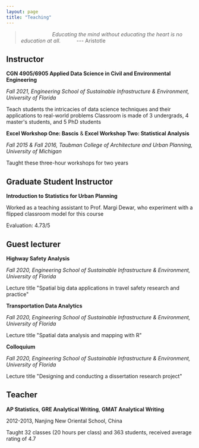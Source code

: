 ```yaml
---
layout: page
title: "Teaching"
---
```


> &ensp;&ensp;&ensp;&ensp;&ensp;&ensp;&ensp;&ensp;&ensp;&ensp;&ensp;&ensp;*Educating the mind without educating the heart 
> is no education at all.* &ensp;&ensp;&ensp;&ensp;&ensp;          --- Aristotle

## Instructor

**CGN 4905/6905 Applied Data Science in Civil and Environmental Engineering**

*Fall 2021, Engineering School of Sustainable Infrastructure & Environment, University of Florida*

Teach students the intricacies of data science techniques and their applications to real-world problems
Classroom is made of 3 undergrads, 4 master's students, and 5 PhD students

**Excel Workshop One: Bascis** & **Excel Workshop Two: Statistical Analysis**

*Fall 2015 & Fall 2016, Taubman College of Architecture and Urban Planning, University of Michigan*

Taught these three-hour workshops for two years


## Graduate Student Instructor 

**Introduction to Statistics for Urban Planning**

Worked as a teaching assistant to Prof. Margi Dewar, who experiment with a flipped classroom model for this course

Evaluation: 4.73/5


## Guest lecturer

**Highway Safety Analysis**

*Fall 2020, Engineering School of Sustainable Infrastructure & Environment, University of Florida*

Lecture title "Spatial big data applications in travel safety research and practice"

**Transportation Data Analytics**

*Fall 2020, Engineering School of Sustainable Infrastructure & Environment, University of Florida*

Lecture title "Spatial data analysis and mapping with R"

**Colloquium**

*Fall 2020, Engineering School of Sustainable Infrastructure & Environment, University of Florida*

Lecture title "Designing and conducting a dissertation research project"


## Teacher

**AP Statistics**, **GRE Analytical Writing**, **GMAT Analytical Writing**

2012-2013, Nanjing New Oriental School, China

Taught 32 classes (20 hours per class) and 363 students, received average rating of 4.7
